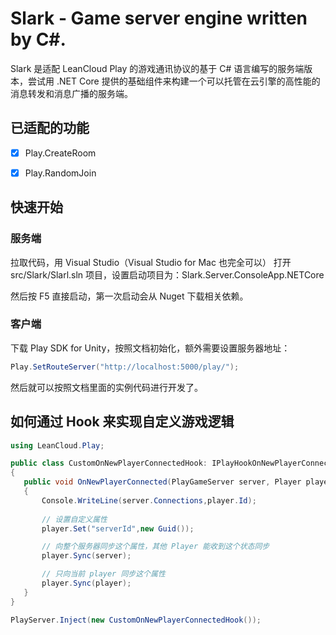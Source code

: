 # Slark - Game server engine written by C#.

Slark 是适配 LeanCloud Play 的游戏通讯协议的基于 C# 语言编写的服务端版本，尝试用 .NET Core 提供的基础组件来构建一个可以托管在云引擎的高性能的消息转发和消息广播的服务端。


## 已适配的功能

- [x] Play.CreateRoom
- [x] Play.RandomJoin


## 快速开始


### 服务端

拉取代码，用 Visual Studio（Visual Studio for Mac 也完全可以） 打开 src/Slark/Slarl.sln 项目，设置启动项目为：Slark.Server.ConsoleApp.NETCore

然后按 F5 直接启动，第一次启动会从 Nuget 下载相关依赖。

### 客户端
下载 Play SDK for Unity，按照文档初始化，额外需要设置服务器地址：

```cs
Play.SetRouteServer("http://localhost:5000/play/");
```


然后就可以按照文档里面的实例代码进行开发了。


## 如何通过 Hook 来实现自定义游戏逻辑

```cs
using LeanCloud.Play;

public class CustomOnNewPlayerConnectedHook: IPlayHookOnNewPlayerConnected
{
   public void OnNewPlayerConnected(PlayGameServer server, Player player)
   {
       Console.WriteLine(server.Connections,player.Id);
       
       // 设置自定义属性
       player.Set("serverId",new Guid());

       // 向整个服务器同步这个属性，其他 Player 能收到这个状态同步
       player.Sync(server);

       // 只向当前 player 同步这个属性
       player.Sync(player);
   }
}

PlayServer.Inject(new CustomOnNewPlayerConnectedHook());
```
